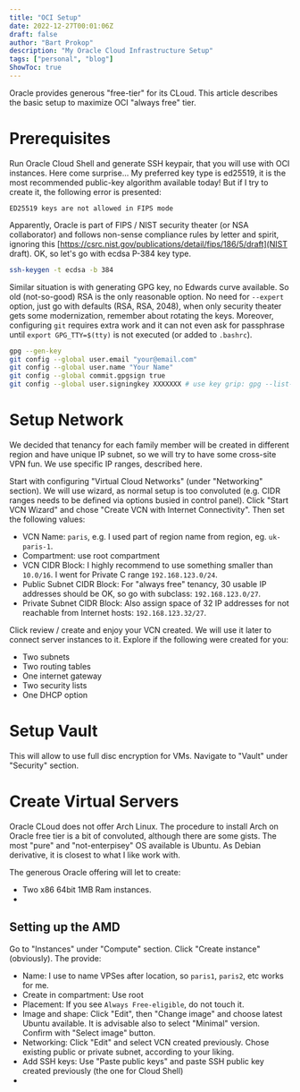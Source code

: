 ```yaml
---
title: "OCI Setup"
date: 2022-12-27T00:01:06Z
draft: false
author: "Bart Prokop"
description: "My Oracle Cloud Infrastructure Setup"
tags: ["personal", "blog"]
ShowToc: true
---
```


Oracle provides generous "free-tier" for its CLoud. This article describes the basic setup to maximize OCI "always free" tier.

# Prerequisites

Run Oracle Cloud Shell and generate SSH keypair, that you will use with OCI instances.
Here come surprise... My preferred key type is ed25519, it is the most recommended public-key algorithm available today! But if I try to create it, the following error is presented:

```
ED25519 keys are not allowed in FIPS mode
```

Apparently, Oracle is part of FIPS / NIST security theater (or NSA collaborator) and follows non-sense compliance rules by letter and spirit, ignoring this [https://csrc.nist.gov/publications/detail/fips/186/5/draft](NIST draft). OK, so let's go with ecdsa P-384 key type.

```bash
ssh-keygen -t ecdsa -b 384
```

Similar situation is with generating GPG key, no Edwards curve available.
So old (not-so-good) RSA is the only reasonable option.
No need for `--expert` option, just go with defaults (RSA, RSA, 2048), when only security theater gets some modernization, remember about rotating the keys.
Moreover, configuring `git` requires extra work and it can not even ask for passphrase until `export GPG_TTY=$(tty)` is not executed (or added to `.bashrc`).

```bash
gpg --gen-key
git config --global user.email "your@email.com"
git config --global user.name "Your Name"
git config --global commit.gpgsign true
git config --global user.signingkey XXXXXXX # use key grip: gpg --list-secret-keys --keyid-format LONG
```

# Setup Network

We decided that tenancy for each family member will be created in different region and have unique IP subnet, so we will try to have some cross-site VPN fun.
We use specific IP ranges, described here.

Start with configuring "Virtual Cloud Networks" (under "Networking" section).
We will use wizard, as normal setup is too convoluted (e.g. CIDR ranges needs to be defined via options busied in control panel).
Click "Start VCN Wizard" and chose "Create VCN with Internet Connectivity".
Then set the following values:

- VCN Name: `paris`, e.g. I used part of region name from region, eg. `uk-paris-1`.
- Compartment: use root compartment
- VCN CIDR Block: I highly recommend to use something smaller than `10.0/16`. I went for Private C range `192.168.123.0/24`.
- Public Subnet CIDR Block: For "always free" tenancy, 30 usable IP addresses should be OK, so go with subclass: `192.168.123.0/27`.
- Private Subnet CIDR Block: Also assign space of 32 IP addresses for not reachable from Internet hosts: `192.168.123.32/27`.

Click review / create and enjoy your VCN created. We will use it later to connect server instances to it.
Explore if the following were created for you:

- Two subnets
- Two routing tables
- One internet gateway
- Two security lists
- One DHCP option

# Setup Vault

This will allow to use full disc encryption for VMs.
Navigate to "Vault" under "Security" section.

# Create Virtual Servers

Oracle CLoud does not offer Arch Linux.
The procedure to install Arch on Oracle free tier is a bit of convoluted, although there are some gists.
The most "pure" and "not-enterpisey" OS available is Ubuntu.
As Debian derivative, it is closest to what I like work with.

The generous Oracle offering will let to create:

- Two x86 64bit 1MB Ram instances.
- 

## Setting up the AMD

Go to "Instances" under "Compute" section.
Click "Create instance" (obviously). The provide:

- Name: I use to name VPSes after location, so `paris1`, `paris2`, etc works for me.
- Create in compartment: Use root
- Placement: If you see `Always Free-eligible`, do not touch it.
- Image and shape: Click "Edit", then "Change image" and choose latest Ubuntu available. It is advisable also to select "Minimal" version. Confirm with "Select image" button.
- Networking: Click "Edit" and select VCN created previously. Chose existing public or private subnet, according to your liking.
- Add SSH keys: Use "Paste public keys" and paste SSH public key created previously (the one for Cloud Shell)
-  


